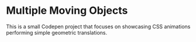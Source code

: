  # Multiple Moving Objects
 
 This is a small Codepen project that focuses on showcasing CSS animations performing simple geometric translations. 
